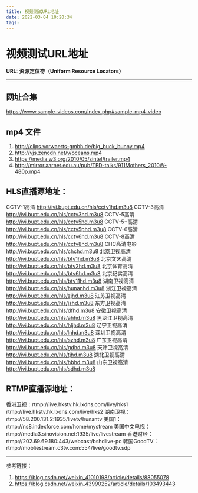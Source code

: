 ```yaml
---
title: 视频测试URL地址
date: 2022-03-04 10:20:34
tags:
---
```

# 视频测试URL地址
**URL: 资源定位符（Uniform Resource Locators）**
****
## 网址合集
https://www.sample-videos.com/index.php#sample-mp4-video
## mp4 文件
1. http://clips.vorwaerts-gmbh.de/big_buck_bunny.mp4
2. http://vjs.zencdn.net/v/oceans.mp4
3. https://media.w3.org/2010/05/sintel/trailer.mp4
4. http://mirror.aarnet.edu.au/pub/TED-talks/911Mothers_2010W-480p.mp4
## HLS直播源地址：
CCTV-1高清 http://ivi.bupt.edu.cn/hls/cctv1hd.m3u8
CCTV-3高清 http://ivi.bupt.edu.cn/hls/cctv3hd.m3u8
CCTV-5高清 http://ivi.bupt.edu.cn/hls/cctv5hd.m3u8
CCTV-5+高清 http://ivi.bupt.edu.cn/hls/cctv5phd.m3u8
CCTV-6高清 http://ivi.bupt.edu.cn/hls/cctv6hd.m3u8
CCTV-8高清 http://ivi.bupt.edu.cn/hls/cctv8hd.m3u8
CHC高清电影 http://ivi.bupt.edu.cn/hls/chchd.m3u8
北京卫视高清 http://ivi.bupt.edu.cn/hls/btv1hd.m3u8
北京文艺高清 http://ivi.bupt.edu.cn/hls/btv2hd.m3u8
北京体育高清 http://ivi.bupt.edu.cn/hls/btv6hd.m3u8
北京纪实高清 http://ivi.bupt.edu.cn/hls/btv11hd.m3u8
湖南卫视高清 http://ivi.bupt.edu.cn/hls/hunanhd.m3u8
浙江卫视高清 http://ivi.bupt.edu.cn/hls/zjhd.m3u8
江苏卫视高清 http://ivi.bupt.edu.cn/hls/jshd.m3u8
东方卫视高清 http://ivi.bupt.edu.cn/hls/dfhd.m3u8
安徽卫视高清 http://ivi.bupt.edu.cn/hls/ahhd.m3u8
黑龙江卫视高清 http://ivi.bupt.edu.cn/hls/hljhd.m3u8
辽宁卫视高清 http://ivi.bupt.edu.cn/hls/lnhd.m3u8
深圳卫视高清 http://ivi.bupt.edu.cn/hls/szhd.m3u8
广东卫视高清 http://ivi.bupt.edu.cn/hls/gdhd.m3u8
天津卫视高清 http://ivi.bupt.edu.cn/hls/tjhd.m3u8
湖北卫视高清 http://ivi.bupt.edu.cn/hls/hbhd.m3u8
山东卫视高清 http://ivi.bupt.edu.cn/hls/sdhd.m3u8
## RTMP直播源地址：
香港卫视：rtmp://live.hkstv.hk.lxdns.com/live/hks1
rtmp://live.hkstv.hk.lxdns.com/live/hks2
湖南卫视：rtmp://58.200.131.2:1935/livetv/hunantv
美国1：rtmp://ns8.indexforce.com/home/mystream
美国中文电视：rtmp://media3.sinovision.net:1935/live/livestream
香港财经：rtmp://202.69.69.180:443/webcast/bshdlive-pc
韩国GoodTV：rtmp://mobliestream.c3tv.com:554/live/goodtv.sdp

-----
参考链接：
1. https://blog.csdn.net/weixin_41010198/article/details/88055078
2. https://blog.csdn.net/weixin_43990252/article/details/103493443